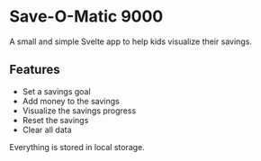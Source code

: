 # Save-O-Matic 9000

A small and simple Svelte app to help kids visualize their savings.

## Features

- Set a savings goal
- Add money to the savings
- Visualize the savings progress
- Reset the savings
- Clear all data

Everything is stored in local storage.